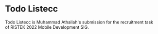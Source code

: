 # Todo Listecc

Todo Listecc is Muhammad Athallah's submission for the recruitment task of RISTEK 2022 Mobile Development SIG.